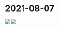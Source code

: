 # 2021-08-07

<image-container>
  <img preview="0" src="http://wangleant.com/turtle-source/IMG_20210807_092629.jpg"/>
</image-container>
<image-container>
  <img preview="0" src="http://wangleant.com/turtle-source/IMG_20210807_093053.jpg"/>
</image-container>
<video-container>
  <source src="http://wangleant.com/turtle-source/VID_20210807_092746.mp4"/>
</video-container>
<video-container>
  <source src="http://wangleant.com/turtle-source/VID_20210807_093205.mp4"/>
</video-container>